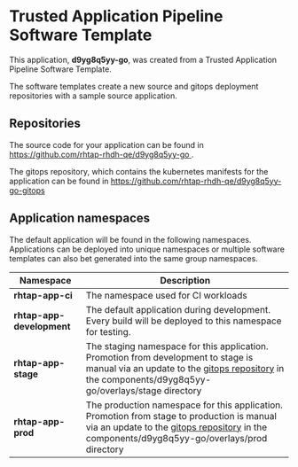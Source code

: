 # Trusted Application Pipeline Software Template

This application, **d9yg8q5yy-go**, was created from a Trusted Application Pipeline Software Template.

The software templates create a new source and gitops deployment repositories with a sample source application. 

## Repositories

The source code for your application can be found in [https://github.com/rhtap-rhdh-qe/d9yg8q5yy-go ](https://github.com/rhtap-rhdh-qe/d9yg8q5yy-go ).
 
The gitops repository, which contains the kubernetes manifests for the application can be found in 
[https://github.com/rhtap-rhdh-qe/d9yg8q5yy-go-gitops ](https://github.com/rhtap-rhdh-qe/d9yg8q5yy-go-gitops ) 

## Application namespaces 

The default application will be found in the following namespaces. Applications can be deployed into unique namespaces or multiple software templates can also bet generated into the same group namespaces.  

|  Namespace   |  Description   |  
| -------- | -------- |
| **rhtap-app-ci** | The namespace used for CI workloads |
| **rhtap-app-development** | The default application during development. Every build will be deployed to this namespace for testing. |
| **rhtap-app-stage** | The staging namespace for this application. Promotion from development to stage is manual via an update to the [gitops repository](https://github.com/rhtap-rhdh-qe/d9yg8q5yy-go-gitops ) in the components/d9yg8q5yy-go/overlays/stage directory |
| **rhtap-app-prod** | The production namespace for this application. Promotion from stage to production is manual via an update to the [gitops repository](https://github.com/rhtap-rhdh-qe/d9yg8q5yy-go-gitops ) in the components/d9yg8q5yy-go/overlays/prod directory |